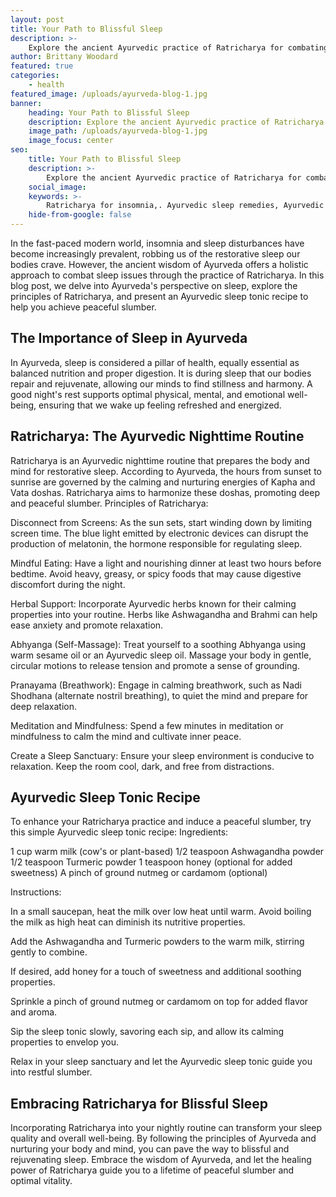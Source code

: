 ```yaml
---
layout: post
title: Your Path to Blissful Sleep
description: >-
    Explore the ancient Ayurvedic practice of Ratricharya for combating insomnia and achieving restful nights.
author: Brittany Woodard
featured: true
categories:
    - health
featured_image: /uploads/ayurveda-blog-1.jpg
banner:
    heading: Your Path to Blissful Sleep
    description: Explore the ancient Ayurvedic practice of Ratricharya for combating insomnia and achieving restful nights.
    image_path: /uploads/ayurveda-blog-1.jpg
    image_focus: center
seo:
    title: Your Path to Blissful Sleep
    description: >-
        Explore the ancient Ayurvedic practice of Ratricharya for combating insomnia and achieving restful nights. Unravel Ayurveda's wisdom on sleep and discover a soothing Ayurvedic sleep tonic recipe to nurture your body and mind.
    social_image:
    keywords: >-
        Ratricharya for insomnia,. Ayurvedic sleep remedies, Ayurvedic sleep tonic recipe, Ratricharya practice for sleep, Ayurvedic approach to insomnia
    hide-from-google: false
---
```


In the fast-paced modern world, insomnia and sleep disturbances have become increasingly prevalent, robbing us of the restorative sleep our bodies crave. However, the ancient wisdom of Ayurveda offers a holistic approach to combat sleep issues through the practice of Ratricharya. In this blog post, we delve into Ayurveda's perspective on sleep, explore the principles of Ratricharya, and present an Ayurvedic sleep tonic recipe to help you achieve peaceful slumber.

## The Importance of Sleep in Ayurveda

In Ayurveda, sleep is considered a pillar of health, equally essential as balanced nutrition and proper digestion. It is during sleep that our bodies repair and rejuvenate, allowing our minds to find stillness and harmony. A good night's rest supports optimal physical, mental, and emotional well-being, ensuring that we wake up feeling refreshed and energized.

## Ratricharya: The Ayurvedic Nighttime Routine

Ratricharya is an Ayurvedic nighttime routine that prepares the body and mind for restorative sleep. According to Ayurveda, the hours from sunset to sunrise are governed by the calming and nurturing energies of Kapha and Vata doshas. Ratricharya aims to harmonize these doshas, promoting deep and peaceful slumber.
Principles of Ratricharya:

Disconnect from Screens: As the sun sets, start winding down by limiting screen time. The blue light emitted by electronic devices can disrupt the production of melatonin, the hormone responsible for regulating sleep.

Mindful Eating: Have a light and nourishing dinner at least two hours before bedtime. Avoid heavy, greasy, or spicy foods that may cause digestive discomfort during the night.

Herbal Support: Incorporate Ayurvedic herbs known for their calming properties into your routine. Herbs like Ashwagandha and Brahmi can help ease anxiety and promote relaxation.

Abhyanga (Self-Massage): Treat yourself to a soothing Abhyanga using warm sesame oil or an Ayurvedic sleep oil. Massage your body in gentle, circular motions to release tension and promote a sense of grounding.

Pranayama (Breathwork): Engage in calming breathwork, such as Nadi Shodhana (alternate nostril breathing), to quiet the mind and prepare for deep relaxation.

Meditation and Mindfulness: Spend a few minutes in meditation or mindfulness to calm the mind and cultivate inner peace.

Create a Sleep Sanctuary: Ensure your sleep environment is conducive to relaxation. Keep the room cool, dark, and free from distractions.

## Ayurvedic Sleep Tonic Recipe

To enhance your Ratricharya practice and induce a peaceful slumber, try this simple Ayurvedic sleep tonic recipe:
Ingredients:

1 cup warm milk (cow's or plant-based)
1/2 teaspoon Ashwagandha powder
1/2 teaspoon Turmeric powder
1 teaspoon honey (optional for added sweetness)
A pinch of ground nutmeg or cardamom (optional)

Instructions:

In a small saucepan, heat the milk over low heat until warm. Avoid boiling the milk as high heat can diminish its nutritive properties.

Add the Ashwagandha and Turmeric powders to the warm milk, stirring gently to combine.

If desired, add honey for a touch of sweetness and additional soothing properties.

Sprinkle a pinch of ground nutmeg or cardamom on top for added flavor and aroma.

Sip the sleep tonic slowly, savoring each sip, and allow its calming properties to envelop you.

Relax in your sleep sanctuary and let the Ayurvedic sleep tonic guide you into restful slumber.

## Embracing Ratricharya for Blissful Sleep

Incorporating Ratricharya into your nightly routine can transform your sleep quality and overall well-being. By following the principles of Ayurveda and nurturing your body and mind, you can pave the way to blissful and rejuvenating sleep. Embrace the wisdom of Ayurveda, and let the healing power of Ratricharya guide you to a lifetime of peaceful slumber and optimal vitality.